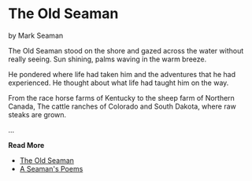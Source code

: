 # The Old Seaman

by Mark Seaman

The Old Seaman stood on the shore and gazed across the water without really seeing.
Sun shining, palms waving in the warm breeze.

He pondered where life had taken him and the adventures that he had experienced.
He thought about what life had taught him on the way.

From the race horse farms of Kentucky to the sheep farm of Northern Canada,
The cattle ranches of Colorado and South Dakota, where raw steaks are grown.

...

**Read More**

* [The Old Seaman](https://seamansguide.com/book/poem/OldSeaman.md)
* [A Seaman's Poems](https://seamansguide.com/book/poem)

